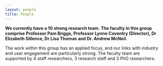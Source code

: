 ```yaml
---
layout: people
title: People
---
```

**We currently have a 10 strong research team. The faculty in this group comprise Professor Pam Briggs, Professor Lynne Coventry (Director), Dr Elizabeth Sillence, Dr Lisa Thomas and Dr. Andrew McNeil.**

The work within this group has an applied focus, and our links with industry and user engagement are particularly strong. The faculty team are supported by 4 staff researchers, 3 research staff and 3 PhD researchers.